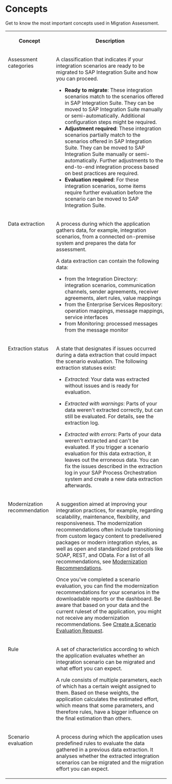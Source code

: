 <!-- loio324507c7c50c45afb822ae5e95af6a9c -->

# Concepts

Get to know the most important concepts used in Migration Assessment.


<table>
<tr>
<th valign="top">

Concept

</th>
<th valign="top">

Description

</th>
</tr>
<tr>
<td valign="top">

Assessment categories

</td>
<td valign="top">

A classification that indicates if your integration scenarios are ready to be migrated to SAP Integration Suite and how you can proceed.

-   **Ready to migrate**: These integration scenarios match to the scenarios offered in SAP Integration Suite. They can be moved to SAP Integration Suite manually or semi-automatically. Additional configuration steps might be required.
-   **Adjustment required**: These integration scenarios partially match to the scenarios offered in SAP Integration Suite. They can be moved to SAP Integration Suite manually or semi-automatically. Further adjustments to the end-to-end integration process based on best practices are required.
-   **Evaluation required**: For these integration scenarios, some items require further evaluation before the scenario can be moved to SAP Integration Suite.



</td>
</tr>
<tr>
<td valign="top">

Data extraction

</td>
<td valign="top">

A process during which the application gathers data, for example, integration scenarios, from a connected on-premise system and prepares the data for assessment.

A data extraction can contain the following data:

-   from the Integration Directory: integration scenarios, communication channels, sender agreements, receiver agreements, alert rules, value mappings
-   from the Enterprise Services Repository: operation mappings, message mappings, service interfaces
-   from Monitoring: processed messages from the message monitor



</td>
</tr>
<tr>
<td valign="top">

Extraction status

</td>
<td valign="top">

A state that designates if issues occurred during a data extraction that could impact the scenario evaluation. The following extraction statuses exist:

-   *Extracted*: Your data was extracted without issues and is ready for evaluation.

-   *Extracted with warnings*: Parts of your data weren't extracted correctly, but can still be evaluated. For details, see the extraction log.

-   *Extracted with errors*: Parts of your data weren't extracted and can't be evaluated. If you trigger a scenario evaluation for this data extraction, it leaves out the erroneous data. You can fix the issues described in the extraction log in your SAP Process Orchestration system and create a new data extraction afterwards.




</td>
</tr>
<tr>
<td valign="top">

Modernization recommendation

</td>
<td valign="top">

A suggestion aimed at improving your integration practices, for example, regarding scalability, maintenance, flexibility, and responsiveness. The modernization recommendations often include transitioning from custom legacy content to predelivered packages or modern integration styles, as well as open and standardized protocols like SOAP, REST, and OData. For a list of all recommendations, see [Modernization Recommendations](https://help.sap.com/docs/help/90c8ad90cb684ee5979856093efe7462/d337a6f0d324405f9ef0c410fd0d3739.html).

Once you've completed a scenario evaluation, you can find the modernization recommendations for your scenarios in the downloadable reports or the dashboard. Be aware that based on your data and the current ruleset of the application, you might not receive any modernization recommendations. See [Create a Scenario Evaluation Request](create-a-scenario-evaluation-request-435ec61.md).

</td>
</tr>
<tr>
<td valign="top">

Rule

</td>
<td valign="top">

A set of characteristics according to which the application evaluates whether an integration scenario can be migrated and what effort you can expect.

A rule consists of multiple parameters, each of which has a certain weight assigned to them. Based on these weights, the application calculates the estimated effort, which means that some parameters, and therefore rules, have a bigger influence on the final estimation than others.

</td>
</tr>
<tr>
<td valign="top">

Scenario evaluation

</td>
<td valign="top">

A process during which the application uses predefined rules to evaluate the data gathered in a previous data extraction. It analyses whether the extracted integration scenarios can be migrated and the migration effort you can expect.

</td>
</tr>
</table>

